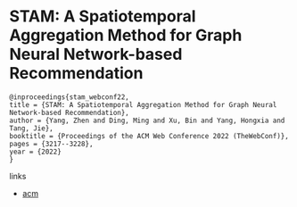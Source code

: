 # STAM: A Spatiotemporal Aggregation Method for Graph Neural Network-based Recommendation

```
@inproceedings{stam_webconf22,
title = {STAM: A Spatiotemporal Aggregation Method for Graph Neural Network-based Recommendation},
author = {Yang, Zhen and Ding, Ming and Xu, Bin and Yang, Hongxia and Tang, Jie},
booktitle = {Proceedings of the ACM Web Conference 2022 (TheWebConf)},
pages = {3217--3228},
year = {2022}
}
```

links
- [acm](https://dl.acm.org/doi/10.1145/3485447.3512041)
